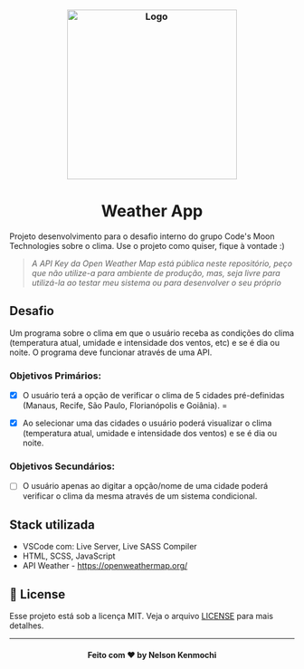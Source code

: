 <h3 align="center">
    <img alt="Logo" title="#logo" width="300px" src="https://www.iconfinder.com/data/icons/weather-flat-14/64/weather02-512.png">
</h3>
<h1 align="center">
    Weather App
</h1>

Projeto desenvolvimento para o desafio interno do grupo Code's Moon Technologies sobre o clima. Use o projeto como quiser, fique à vontade :)

>*A API Key da Open Weather Map está pública neste repositório, peço que não utilize-a para ambiente de produção, mas, seja livre para utilizá-la ao testar meu sistema ou para desenvolver o seu próprio*

## Desafio

Um programa sobre o clima em que o usuário receba as condições do clima (temperatura atual, umidade e intensidade dos ventos, etc) e se é dia ou noite. O programa deve funcionar através de uma API.

### Objetivos Primários:

- [x] O usuário terá a opção de verificar o clima de 5 cidades pré-definidas (Manaus, Recife, São Paulo, Florianópolis e Goiânia). =

- [x] Ao selecionar uma das cidades o usuário poderá visualizar o clima (temperatura atual, umidade e intensidade dos ventos) e se é dia ou noite.

### Objetivos Secundários:

- [ ] O usuário apenas ao digitar a opção/nome de uma cidade poderá verificar o clima da mesma através de um sistema condicional.

## Stack utilizada

- VSCode com: Live Server, Live SASS Compiler
- HTML, SCSS, JavaScript
- API Weather - https://openweathermap.org/

## 📃 License

Esse projeto está sob a licença MIT. Veja o arquivo [LICENSE](LICENSE) para mais detalhes.

---

<h4 align="center">
    Feito com ❤️ by <b>Nelson Kenmochi</b>
</h4>